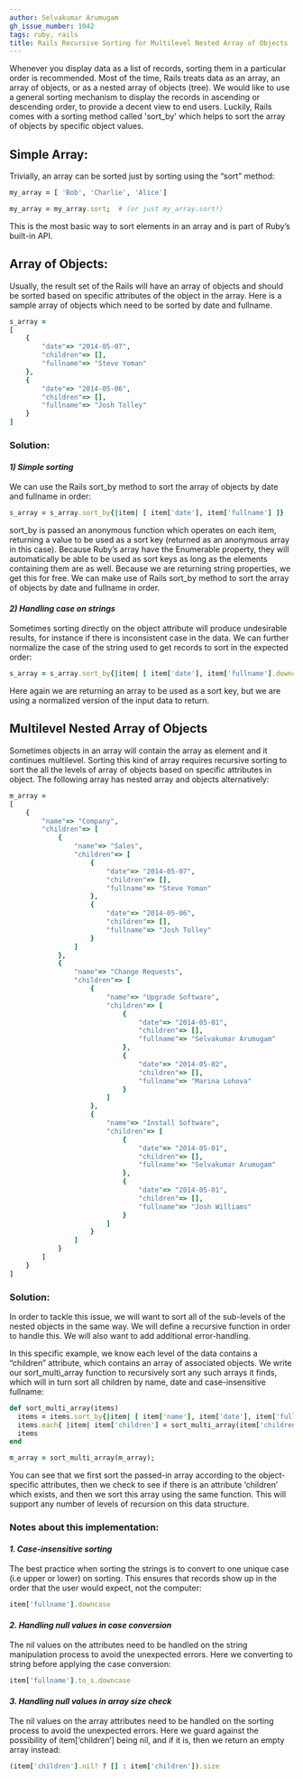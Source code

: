 ```yaml
---
author: Selvakumar Arumugam
gh_issue_number: 1042
tags: ruby, rails
title: Rails Recursive Sorting for Multilevel Nested Array of Objects
---
```



Whenever you display data as a list of records, sorting them in a particular order is recommended. Most of the time, Rails treats data as an array, an array of objects, or as a nested array of objects (tree). We would like to use a general sorting mechanism to display the records in ascending or descending order, to provide a decent view to end users. Luckily, Rails comes with a sorting method called 'sort_by' which helps to sort the array of objects by specific object values.

## Simple Array:

Trivially, an array can be sorted just by sorting using the “sort” method:

```ruby
my_array = [ 'Bob', 'Charlie', 'Alice']

my_array = my_array.sort;  # (or just my_array.sort!)
```

This is the most basic way to sort elements in an array and is part of Ruby’s built-in API.

## Array of Objects:

Usually, the result set of the Rails will have an array of objects and should be sorted based on specific attributes of the object in the array. Here is a sample array of objects which need to be sorted by date and fullname.

```ruby
s_array =
[  
    {
        "date"=> "2014-05-07",
        "children"=> [],
        "fullname"=> "Steve Yoman"
    },
    {
        "date"=> "2014-05-06",
        "children"=> [],
        "fullname"=> "Josh Tolley"
    }
]
```

### Solution:

#### ***1) Simple sorting***

We can use the Rails sort_by method to sort the array of objects by date and fullname in order:

```ruby
s_array = s_array.sort_by{|item| [ item['date'], item['fullname'] ]}
```

sort_by is passed an anonymous function which operates on each item, returning a value to be used as a sort key (returned as an anonymous array in this case). Because Ruby’s array have the Enumerable property, they will automatically be able to be used as sort keys as long as the elements containing them are as well. Because we are returning string properties, we get this for free. We can make use of Rails sort_by method to sort the array of objects by date and fullname in order.

#### ***2) Handling case on strings***

Sometimes sorting directly on the object attribute will produce undesirable results, for instance if there is inconsistent case in the data. We can further normalize the case of the string used to get records to sort in the expected order:

```ruby
s_array = s_array.sort_by{|item| [ item['date'], item['fullname'].downcase ]}
```

Here again we are returning an array to be used as a sort key, but we are using a normalized version of the input data to return.

## Multilevel Nested Array of Objects

Sometimes objects in an array will contain the array as element and it continues multilevel. Sorting this kind of array requires recursive sorting to sort the all the levels of array of objects based on specific attributes in object. The following array has nested array and objects alternatively:

```ruby
m_array =
[
    {
        "name"=> "Company",
        "children"=> [
            {
                "name"=> "Sales",
                "children"=> [
                    {
                        "date"=> "2014-05-07",
                        "children"=> [],
                        "fullname"=> "Steve Yoman"
                    },
                    {
                        "date"=> "2014-05-06",
                        "children"=> [],
                        "fullname"=> "Josh Tolley"
                    }
                ]
            },
            {
                "name"=> "Change Requests",
                "children"=> [
                    {
                        "name"=> "Upgrade Software",
                        "children"=> [
                            {
                                "date"=> "2014-05-01",
                                "children"=> [],
                                "fullname"=> "Selvakumar Arumugam"
                            },
                            {
                                "date"=> "2014-05-02",
                                "children"=> [],
                                "fullname"=> "Marina Lohova"
                            }
                        ]
                    },
                    {
                        "name"=> "Install Software",
                        "children"=> [
                            {
                                "date"=> "2014-05-01",
                                "children"=> [],
                                "fullname"=> "Selvakumar Arumugam"
                            },
                            {
                                "date"=> "2014-05-01",
                                "children"=> [],
                                "fullname"=> "Josh Williams"
                            }
                        ]
                    }
                ]
            }
        ]
    }
]
```

### Solution:

In order to tackle this issue, we will want to sort all of the sub-levels of the nested objects in the same way. We will define a recursive function in order to handle this. We will also want to add additional error-handling.

In this specific example, we know each level of the data contains a “children” attribute, which contains an array of associated objects.  We write our sort_multi_array function to recursively sort any such arrays it finds, which will in turn sort all children by name, date and case-insensitive fullname:

```ruby
def sort_multi_array(items)
  items = items.sort_by{|item| [ item['name'], item['date'], item['fullname'].to_s.downcase ]}
  items.each{ |item| item['children'] = sort_multi_array(item['children']) if (item['children'].nil? ? [] : item['children']).size > 0 }
  items
end

m_array = sort_multi_array(m_array);
```

You can see that we first sort the passed-in array according to the object-specific attributes, then we check to see if there is an attribute ‘children’ which exists, and then we sort this array using the same function. This will support any number of levels of recursion on this data structure.

### Notes about this implementation:

#### *1. Case-insensitive sorting*

The best practice when sorting the strings is to convert to one unique case (i.e upper or lower) on sorting. This ensures that records show up in the order that the user would expect, not the computer:

```ruby
item['fullname'].downcase
```

#### *2. Handling null values in case conversion*

The nil values on the attributes need to be handled on the string manipulation process to avoid the unexpected errors. Here we converting to string before applying the case conversion:

```ruby
item['fullname'].to_s.downcase
```

#### *3. Handling null values in array size check*

The nil values on the array attributes need to be handled on the sorting process to avoid the unexpected errors. Here we guard against the possibility of item[‘children’] being nil, and if it is, then we return an empty array instead:

```ruby
(item['children'].nil? ? [] : item['children']).size
```


